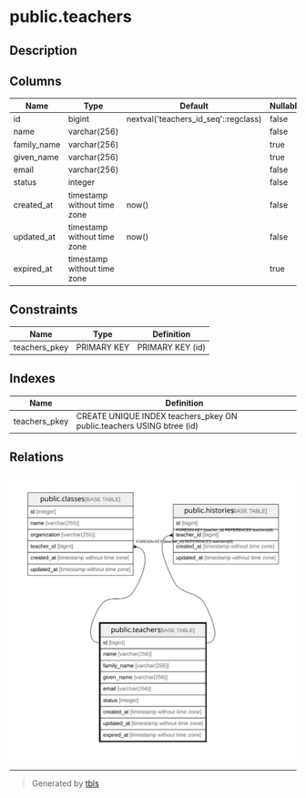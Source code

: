 # public.teachers

## Description

## Columns

| Name | Type | Default | Nullable | Children | Parents | Comment |
| ---- | ---- | ------- | -------- | -------- | ------- | ------- |
| id | bigint | nextval('teachers_id_seq'::regclass) | false | [public.classes](public.classes.md) |  |  |
| name | varchar(256) |  | false |  |  |  |
| family_name | varchar(256) |  | true |  |  |  |
| given_name | varchar(256) |  | true |  |  |  |
| email | varchar(256) |  | false |  |  |  |
| status | integer |  | false |  |  |  |
| created_at | timestamp without time zone | now() | false |  |  |  |
| updated_at | timestamp without time zone | now() | false |  |  |  |
| expired_at | timestamp without time zone |  | true |  |  |  |

## Constraints

| Name | Type | Definition |
| ---- | ---- | ---------- |
| teachers_pkey | PRIMARY KEY | PRIMARY KEY (id) |

## Indexes

| Name | Definition |
| ---- | ---------- |
| teachers_pkey | CREATE UNIQUE INDEX teachers_pkey ON public.teachers USING btree (id) |

## Relations

![er](public.teachers.svg)

---

> Generated by [tbls](https://github.com/k1LoW/tbls)
